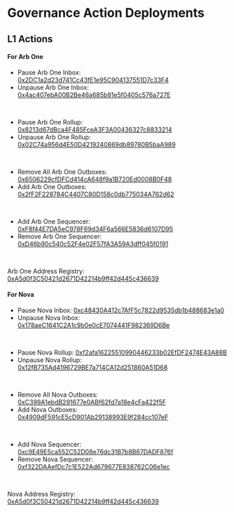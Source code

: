 # Governance Action Deployments

## L1 Actions

#### For Arb One

- Pause Arb One Inbox: [0x2DC1a2d23d741Cc43fE1e95C904137551D7c33F4](https://etherscan.io/address/0x2DC1a2d23d741Cc43fE1e95C904137551D7c33F4)
- Unpause Arb One Inbox: [0x4ac407ebA00B2Be46a685b81e5f0405c576a727E](https://etherscan/address/0x4ac407ebA00B2Be46a685b81e5f0405c576a727E)
<br/>

- Pause Arb One Rollup: [0x8213d67dBca4F485FceA3F3A00436327c8833214](https://etherscan.io/address/0x8213d67dBca4F485FceA3F3A00436327c8833214)
- Unpause Arb One Rollup: [0x02C74a956d4E50D4219240869db89780B5baA989](https://etherscan.io/address/0x02C74a956d4E50D4219240869db89780B5baA989)
<br/>


- Remove All Arb One Outboxes: [0x6506229cfDFCd414cA648f9a1B720Ed0008B0F48](https://etherscan.io/address/0x6506229cfDFCd414cA648f9a1B720Ed0008B0F48)
- Add Arb One Outboxes: [0x2fF2F228784C4407C80D158c0db775034A762d62](https://etherscan.io/address/0x2fF2F228784C4407C80D158c0db775034A762d62)
<br/>

- Add Arb One Sequencer: [0xF8f44E7DA5eC978F69d34F6a566E5836d6107D95](https://etherscan.io/address/0xF8f44E7DA5eC978F69d34F6a566E5836d6107D95)
- Remove Arb One Sequencer: [0xD46b90c540c52F4e02F57fA3A59A3dff045f0191](https://etherscan.io/address/0xD46b90c540c52F4e02F57fA3A59A3dff045f0191)
<br/>


Arb One Address Registry: [0xA5d0f3C50421d2671D42214b9ff42d445c436639](https://etherscan.io/address/0xA5d0f3C50421d2671D42214b9ff42d445c436639)


#### For Nova

- Pause Nova Inbox: [0xc48430A412c7AfF5c7822d9535db1b488683e1a0](https://etherscan.io/address/0xc48430A412c7AfF5c7822d9535db1b488683e1a0)
- Unpause Nova Inbox: [0x178aeC1641C2A1c9b0e0cE7074441F982369D6Be](https://etherscan/address/0x178aeC1641C2A1c9b0e0cE7074441F982369D6Be)
<br/>


- Pause Nova Rollup: [0xf2afa16225510990446233b02EfDF2474E43A88B](https://etherscan.io/address/0xf2afa16225510990446233b02EfDF2474E43A88B)
- Unpause Nova Rollup: [0x12fB735Ad4196729BE7a714CA12d251860A51D68](https://etherscan.io/address/0x12fB735Ad4196729BE7a714CA12d251860A51D68)
<br/>


- Remove All Nova Outboxes: [0xC399A1ebdB291677e0ABf62fd7a18e4cFa422f5F](https://etherscan.io/address/0xC399A1ebdB291677e0ABf62fd7a18e4cFa422f5F)
- Add Nova Outboxes: [0x4909dF591cE5cD901Ab29138993E9f284cc107eF](https://etherscan.io/address/0x4909dF591cE5cD901Ab29138993E9f284cc107eF)
<br/>


- Add Nova Sequencer: [0xc9E49E5ca552C52D08e76dc31B7b8B67DADF876f](https://etherscan.io/address/0xc9E49E5ca552C52D08e76dc31B7b8B67DADF876f)
- Remove Nova Sequencer: [0xf322DAAefDc7c1E522Ad679677E838762C06e1ec](https://etherscan.io/address/0xf322DAAefDc7c1E522Ad679677E838762C06e1ec)
<br/>


Nova Address Registry: [0xA5d0f3C50421d2671D42214b9ff42d445c436639](https://etherscan.io/address/0xA5d0f3C50421d2671D42214b9ff42d445c436639)
